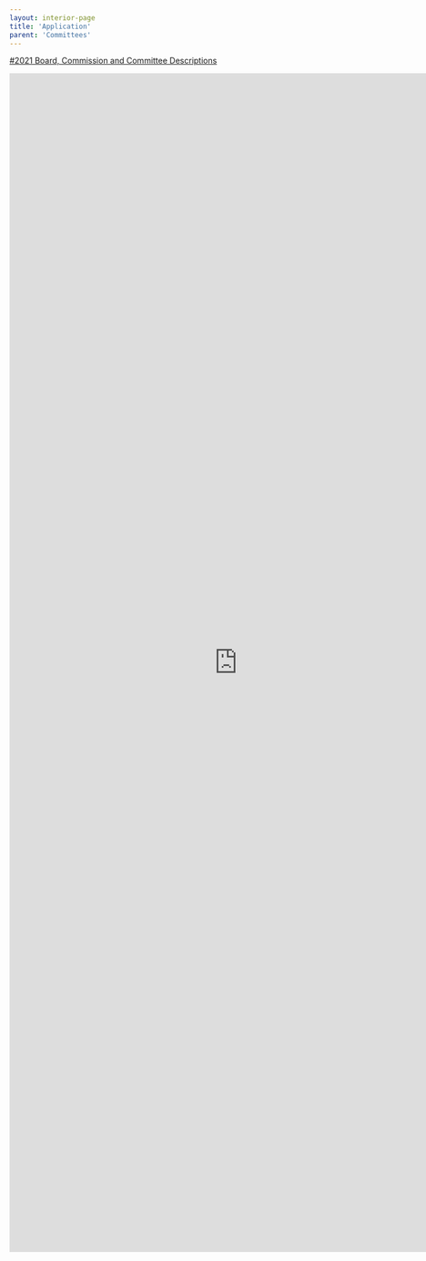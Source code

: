 ```yaml
---
layout: interior-page
title: 'Application'
parent: 'Committees'
---
```


[#2021 Board, Commission and Committee Descriptions](https://storage.googleapis.com/static.rutherford-nj.com/committees/2021%20Committee%20Descriptions%20(1).pdf)

<iframe src="https://docs.google.com/forms/d/e/1FAIpQLScBPDUgaMXiHBhTBnsvMwDM82Z9mqgKGlhqvcTbkKf0pm1fLA/viewform?embedded=true" width="800" height="2070" frameborder="0" marginheight="0" marginwidth="0">Loading…</iframe>
